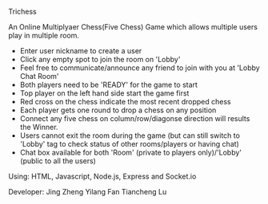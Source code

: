 Trichess

An Online Multiplyaer Chess(Five Chess) Game which allows multiple users play in multiple room. 
 - Enter user nickname to create a user
 - Click any empty spot to join the room on 'Lobby'
 - Feel free to communicate/announce any friend to join with you at 'Lobby Chat Room'
 - Both players need to be 'READY' for the game to start
 - Top player on the left hand side start the game first
 - Red cross on the chess indicate the most recent dropped chess
 - Each player gets one round to drop a chess on any position
 - Connect any five chess on column/row/diagonse direction will results the Winner.
 - Users cannot exit the room during the game (but can still switch to 'Lobby' tag to check status of other rooms/players or having chat)
 - Chat box available for both 'Room' (private to players only)/'Lobby' (public to all the users)
 
Using: HTML, Javascript, Node.js, Express and Socket.io

Developer:
Jing Zheng
Yilang Fan
Tiancheng Lu



